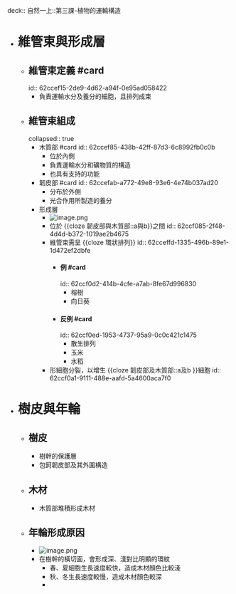 deck:: 自然一上::第三課-植物的運輸構造

- # 維管束與形成層
	- ## 維管束定義 #card
	  id:: 62ccef15-2de9-4d62-a94f-0e95ad058422
		- 負責運輸水分及養分的細胞，且排列成束
	- ## 維管束組成
	  collapsed:: true
		- 木質部 #card
		  id:: 62ccef85-438b-42ff-87d3-6c8992fb0c0b
			- 位於內側
			- 負責運輸水分和礦物質的構造
			- 也具有支持的功能
		- 韌皮部 #card
		  id:: 62ccefab-a772-49e8-93e6-4e74b037ad20
			- 分布於外側
			- 光合作用所製造的養分
		- 形成層
			- ![image.png](../assets/image_1657599305037_0.png)
			- 位於 {{cloze 韌皮部與木質部::a與b}}之間
			  id:: 62ccf085-2f48-4d4d-b372-1019ae2b4675
			- 維管束需呈 {{cloze 環狀排列}}
			  id:: 62cceffd-1335-496b-89e1-1d472ef2dbfe
				- #### 例 #card
				  id:: 62ccf0d2-414b-4cfe-a7ab-8fe67d996830
					- 榕樹
					- 向日葵
				- #### 反例 #card
				  id:: 62ccf0ed-1953-4737-95a9-0c0c421c1475
					- 散生排列
					- 玉米
					- 水稻
			- 形細胞分裂，以增生 {{cloze 韌皮部及木質部::a及b }}細胞
			  id:: 62ccf0a1-9111-488e-aafd-5a4600aca7f0
- # 樹皮與年輪
	- ## 樹皮
		- 樹幹的保護層
		- 包鈳韌皮部及其外圍構造
	- ## 木材
		- 木質部堆積形成木材
	- ## 年輪形成原因
		- ![image.png](../assets/image_1657599319044_0.png)
		- 在樹幹的橫切面，會形成深、淺對比明顯的環紋
			- 春、夏細胞生長速度較快，造成木材顏色比較淺
			- 秋、冬生長速度較慢，造成木材顏色較深
			-